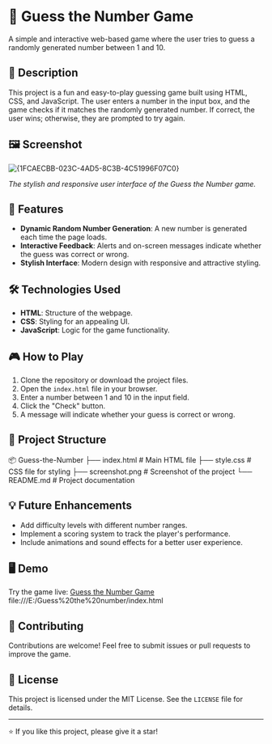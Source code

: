 # 🎲 Guess the Number Game

A simple and interactive web-based game where the user tries to guess a randomly generated number between 1 and 10.

## 📃 Description

This project is a fun and easy-to-play guessing game built using HTML, CSS, and JavaScript. The user enters a number in the input box, and the game checks if it matches the randomly generated number. If correct, the user wins; otherwise, they are prompted to try again.

## 🖼️ Screenshot

![{1FCAECBB-023C-4AD5-8C3B-4C51996F07C0}](https://github.com/user-attachments/assets/e741e9a1-e58c-44f4-b09b-8bf55aaafb60)




*The stylish and responsive user interface of the Guess the Number game.*

## 🚀 Features

- **Dynamic Random Number Generation**: A new number is generated each time the page loads.
- **Interactive Feedback**: Alerts and on-screen messages indicate whether the guess was correct or wrong.
- **Stylish Interface**: Modern design with responsive and attractive styling.

## 🛠️ Technologies Used

- **HTML**: Structure of the webpage.
- **CSS**: Styling for an appealing UI.
- **JavaScript**: Logic for the game functionality.

## 🎮 How to Play

1. Clone the repository or download the project files.
2. Open the `index.html` file in your browser.
3. Enter a number between 1 and 10 in the input field.
4. Click the "Check" button.
5. A message will indicate whether your guess is correct or wrong.

## 📂 Project Structure

📦 Guess-the-Number 
├── index.html # Main HTML file 
    ├── style.css # CSS file for styling 
        ├── screenshot.png # Screenshot of the project 
             └── README.md # Project documentation

             
## 💡 Future Enhancements

- Add difficulty levels with different number ranges.
- Implement a scoring system to track the player's performance.
- Include animations and sound effects for a better user experience.

## 🖥️ Demo

Try the game live: [Guess the Number Game](#) file:///E:/Guess%20the%20number/index.html

## 🤝 Contributing

Contributions are welcome! Feel free to submit issues or pull requests to improve the game.

## 📜 License

This project is licensed under the MIT License. See the `LICENSE` file for details.

---

⭐ If you like this project, please give it a star!
